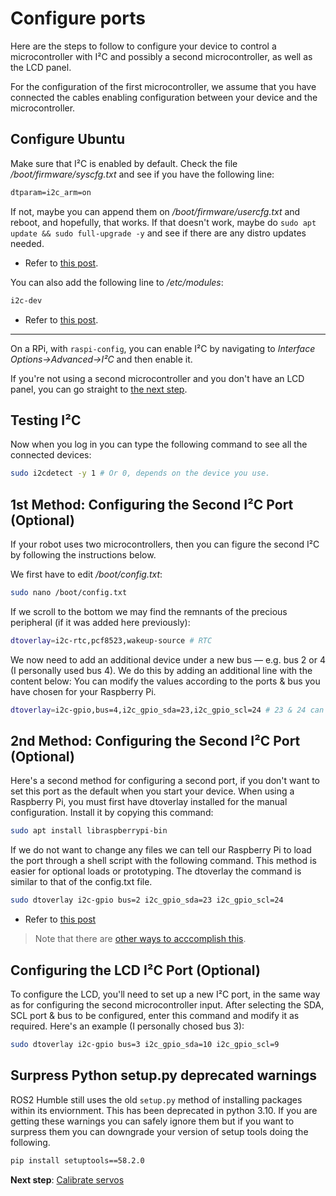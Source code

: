 # Configure ports

Here are the steps to follow to configure your device to control a microcontroller with I²C and possibly a second microcontroller, as well as the LCD panel.

For the configuration of the first microcontroller, we assume that you have connected the cables enabling configuration between your device and the microcontroller.

## Configure Ubuntu

Make sure that I²C is enabled by default. Check the file */boot/firmware/syscfg.txt* and see if you have the following line:

```txt
dtparam=i2c_arm=on
```

If not, maybe you can append them on */boot/firmware/usercfg.txt* and reboot, and hopefully, that works. If that doesn't work, maybe do `sudo apt update && sudo full-upgrade -y`  and see if there are any distro updates needed.

* Refer to [this post](https://askubuntu.com/questions/1273700/enable-spi-and-i2c-on-ubuntu-20-04-raspberry-pi/1273900#1273900).

You can also add the following line to */etc/modules*:

```bash
i2c-dev
```

* Refer to [this post](https://raspberrypi.stackexchange.com/questions/61905/enable-i2c-on-ubuntu-mate-raspberry-pi-3).

---

On a RPi, with `raspi-config`, you can enable I²C by navigating to *Interface Options->Advanced->I²C* and then enable it.

If you're not using a second microcontroller and you don't have an LCD panel, you can go straight to [the next step](calibrate_servos.md).

## Testing I²C

Now when you log in you can type the following command to see all the connected devices:

```bash
sudo i2cdetect -y 1 # Or 0, depends on the device you use.
```

## 1st Method: Configuring the Second I²C Port (Optional)

If your robot uses two microcontrollers, then you can figure the second I²C by following the instructions below.

We first have to edit */boot/config.txt*:

```bash
sudo nano /boot/config.txt
```

If we scroll to the bottom we may find the remnants of the precious peripheral (if it was added here previously):

```bash
dtoverlay=i2c-rtc,pcf8523,wakeup-source # RTC
```

We now need to add an additional device under a new bus — e.g. bus 2 or 4 (I personally used bus 4). We do this by adding an additional line with the content below:
You can modify the values according to the ports & bus you have chosen for your Raspberry Pi.

```bash
dtoverlay=i2c-gpio,bus=4,i2c_gpio_sda=23,i2c_gpio_scl=24 # 23 & 24 can be changed to the port you want.
```

## 2nd Method: Configuring the Second I²C Port (Optional)

Here's a second method for configuring a second port, if you don't want to set this port as the default when you start your device.
When using a Raspberry Pi, you must first have dtoverlay installed for the manual configuration. Install it by copying this command:

```bash
sudo apt install libraspberrypi-bin
```

If we do not want to change any files we can tell our Raspberry Pi to load the port through a shell script with the following command. This method is easier for optional loads or prototyping. The dtoverlay the command is similar to that of the config.txt file.

```bash
sudo dtoverlay i2c-gpio bus=2 i2c_gpio_sda=23 i2c_gpio_scl=24 
```

* Refer to [this post](https://medium.com/cemac/creating-multiple-i2c-ports-on-a-raspberry-pi-e31ce72a3eb2)

> Note that there are [other ways to acccomplish this](https://www.quora.com/How-do-I-connect-two-PCA9685-servo-controllers-to-Raspberry-Pi).

## Configuring the LCD I²C Port (Optional)

To configure the LCD, you'll need to set up a new I²C port, in the same way as for configuring the second microcontroller input.
After selecting the SDA, SCL port & bus to be configured, enter this command and modify it as required. Here's an example (I personally chosed bus 3):

```bash
sudo dtoverlay i2c-gpio bus=3 i2c_gpio_sda=10 i2c_gpio_scl=9 
```

## Surpress Python setup.py deprecated warnings

ROS2 Humble still uses the old `setup.py` method of installing packages within its enviornment. This has been deprecated in python 3.10.
If you are getting these warnings you can safely ignore them but if you want to surpress them you can downgrade your version of setup tools
doing the following.

```bash
pip install setuptools==58.2.0
```

**Next step**: [Calibrate servos](calibrate_servos.md)
